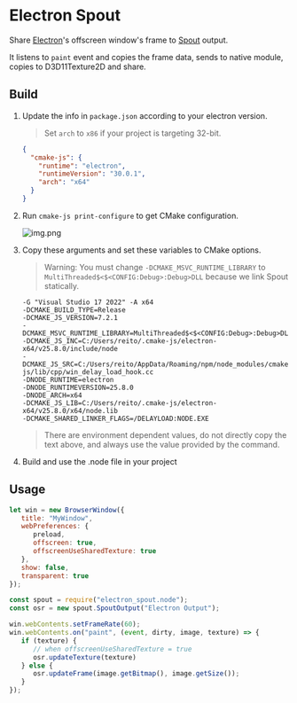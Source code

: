 # Electron Spout

Share [Electron](https://github.com/electron/electron)'s offscreen window's frame to [Spout](https://github.com/leadedge/Spout2) output.

It listens to `paint` event and copies the frame data, sends to native module, copies to D3D11Texture2D and share.

## Build

1. Update the info in `package.json` according to your electron version. 
   
   > Set `arch` to `x86` if your project is targeting 32-bit.

    ```json
    { 
      "cmake-js": {
        "runtime": "electron",
        "runtimeVersion": "30.0.1",
        "arch": "x64"
      }
    }
    ```

2. Run `cmake-js print-configure` to get CMake configuration. 

    ![img.png](img.png)

3. Copy these arguments and set these variables to CMake options.
   > Warning: You must change `-DCMAKE_MSVC_RUNTIME_LIBRARY` to `MultiThreaded$<$<CONFIG:Debug>:Debug>DLL` because we link Spout statically.
   
   ```
   -G "Visual Studio 17 2022" -A x64
   -DCMAKE_BUILD_TYPE=Release
   -DCMAKE_JS_VERSION=7.2.1
   -DCMAKE_MSVC_RUNTIME_LIBRARY=MultiThreaded$<$<CONFIG:Debug>:Debug>DLL
   -DCMAKE_JS_INC=C:/Users/reito/.cmake-js/electron-x64/v25.8.0/include/node
   -DCMAKE_JS_SRC=C:/Users/reito/AppData/Roaming/npm/node_modules/cmake-js/lib/cpp/win_delay_load_hook.cc
   -DNODE_RUNTIME=electron
   -DNODE_RUNTIMEVERSION=25.8.0
   -DNODE_ARCH=x64
   -DCMAKE_JS_LIB=C:/Users/reito/.cmake-js/electron-x64/v25.8.0/x64/node.lib
   -DCMAKE_SHARED_LINKER_FLAGS=/DELAYLOAD:NODE.EXE
   ```
   
   > There are environment dependent values, do not directly copy the text above, and always use the value provided by the command.
   
4. Build and use the .node file in your project

## Usage

```js
let win = new BrowserWindow({
   title: "MyWindow",
   webPreferences: {
      preload,
      offscreen: true,
      offscreenUseSharedTexture: true
   },
   show: false,
   transparent: true
});

const spout = require("electron_spout.node");
const osr = new spout.SpoutOutput("Electron Output");

win.webContents.setFrameRate(60);
win.webContents.on("paint", (event, dirty, image, texture) => {
   if (texture) {
      // when offscreenUseSharedTexture = true
      osr.updateTexture(texture)
   } else {
      osr.updateFrame(image.getBitmap(), image.getSize());
   }
});
```
